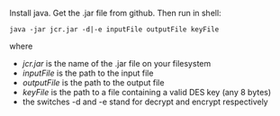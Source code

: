Install java. Get the .jar file from github. Then run in shell:

`java -jar jcr.jar -d|-e inputFile outputFile keyFile`

where
* *jcr.jar* is the name of the .jar file on your filesystem 
* *inputFile* is the path to the input file
* *outputFile* is the path to the output file
* *keyFile* is the path to a file containing a valid DES key (any 8 bytes)
* the switches -d and -e stand for decrypt and encrypt respectively
